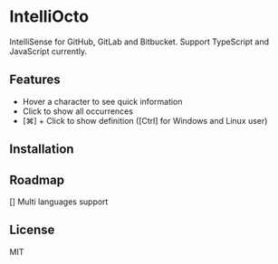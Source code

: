 # IntelliOcto

IntelliSense for GitHub, GitLab and Bitbucket. Support TypeScript and JavaScript currently.

## Features

* Hover a character to see quick information
* Click to show all occurrences
* [⌘] + Click to show definition ([Ctrl] for Windows and Linux user)

## Installation

## Roadmap

[] Multi languages support

## License

MIT
